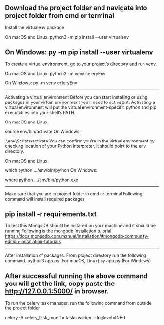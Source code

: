 Download the project folder and navigate into
project folder from cmd or terminal
------------------------------------------------------------------------------
Install the virtualenv package

On macOS and Linux:
python3 -m pip install --user virtualenv

On Windows:
py -m pip install --user virtualenv
------------------------------------------------------------------------------
To create a virtual environment, go to your project’s directory 
and run venv.

On macOS and Linux:
python3 -m venv celeryEnv

On Windows:
py -m venv celeryEnv

-------------------------------------------------------------------------------

Activating a virtual environment
Before you can start installing or using packages in your 
virtual environment you’ll need to activate it.
Activating a virtual environment will put the virtual 
environment-specific python and pip executables into your shell’s PATH.

On macOS and Linux:

source env/bin/activate
On Windows:

.\env\Scripts\activate
You can confirm you’re in the virtual environment by checking 
 location of your Python interpreter, it should point to the env directory.

On macOS and Linux:

which python
.../env/bin/python
On Windows:

where python
.../env/bin/python.exe

------------------------------------------------------------------------------
Make sure that you are in project folder in cmd or terminal
Following command will install required packages

pip install -r requirements.txt
-------------------------------------------------------------------------------
To test this MongoDB should be installed on your machine and it should be running
Following is the mongodb installation tutorial.
https://docs.mongodb.com/manual/installation/#mongodb-community-edition-installation-tutorials

-------------------------------------------------------------------------------

After installation of packages.
From project directory run the following command.
python3 app.py (For macOS, Linux)
py app.py (For Windows)

After successful running the above command you will get the link,
copy paste the  http://127.0.0.1:5000/ in browser.
--------------------------------------------------------------------------------

To run the celery task manager, run the following command from outside the
project folder

celery -A celery_task_monitor.tasks worker --loglevel=INFO